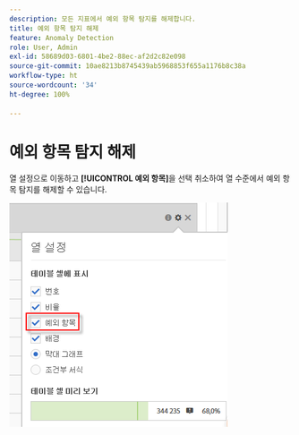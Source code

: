 ```yaml
---
description: 모든 지표에서 예외 항목 탐지를 해제합니다.
title: 예외 항목 탐지 해제
feature: Anomaly Detection
role: User, Admin
exl-id: 58689d03-6801-4be2-88ec-af2d2c82e098
source-git-commit: 10ae8213b8745439ab5968853f655a1176b8c38a
workflow-type: ht
source-wordcount: '34'
ht-degree: 100%

---
```


# 예외 항목 탐지 해제

열 설정으로 이동하고 **[!UICONTROL 예외 항목]**&#x200B;을 선택 취소하여 열 수준에서 예외 항목 탐지를 해제할 수 있습니다.

![](assets/turnoff_anomalies.png)
